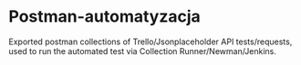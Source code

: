 # Postman-automatyzacja
Exported postman collections of Trello/Jsonplaceholder API tests/requests, used to run the automated test via Collection Runner/Newman/Jenkins. 
